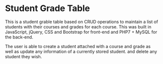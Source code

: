 # Student Grade Table

This is a student grable table based on CRUD operations to maintain a list of students with their courses and grades for each course. This was built in JavaScript, jQuery, CSS and Bootstrap for front-end and PHP7 + MySQL for the back-end.

The user is able to create a student attached with a course and grade as well as update any information of a currently stored student. and delete any student they wish. 